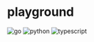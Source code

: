 # playground

![go](https://github.com/jensravn/playground/actions/workflows/go.yml/badge.svg)
![python](https://github.com/jensravn/playground/actions/workflows/python.yml/badge.svg)
![typescript](https://github.com/jensravn/playground/actions/workflows/typescript.yml/badge.svg)
